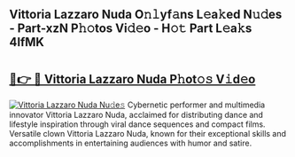 ## Vittoria Lazzaro Nuda O𝚗𝚕yf𝚊ns L𝚎a𝚔ed N𝚞𝚍es - Part-xzN P𝚑𝚘tos Vi𝚍𝚎o - H𝚘𝚝 Part L𝚎a𝚔s 4lfMK

# <h2><a href="http://kfep2o.oniu.top/?m=Vittoria+Lazzaro+Nuda">🔗👉 🔴 Vittoria Lazzaro Nuda P𝚑ot𝚘𝚜 V𝚒d𝚎o</a></h2>

[![Vittoria Lazzaro Nuda Nu𝚍e𝚜](https://i.imgur.com/0qMVB7G.gif)](http://kfep2o.oniu.top/?m=Vittoria+Lazzaro+Nuda)
Cybernetic performer and multimedia innovator Vittoria Lazzaro Nuda, acclaimed for distributing dance and lifestyle inspiration through viral dance sequences and compact films. Versatile clown Vittoria Lazzaro Nuda, known for their exceptional skills and accomplishments in entertaining audiences with humor and satire.  
